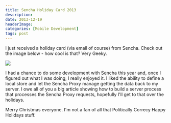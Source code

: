 ```yaml
---
title: Sencha Holiday Card 2013
description: 
date: 2013-12-19
headerImage: 
categories: [Mobile Development]
tags: post
---
```


I just received a holiday card (via email of course) from Sencha. Check out the image below - how cool is that? Very Geeky.

![](/images/2013/holiday-card.jpg)

I had a chance to do some development with Sencha this year and, once I figured out what I was doing, I really enjoyed it. I liked the ability to define a local store and let the Sencha Proxy manage getting the data back to my server. I owe all of you a big article showing how to build a server process that processes the Sencha Proxy requests, hopefully I'll get to that over the holidays.

Merry Christmas everyone. I'm not a fan of all that Politically Correcy Happy Holidays stuff.